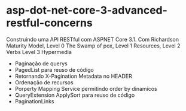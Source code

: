 # asp-dot-net-core-3-advanced-restful-concerns
Construindo uma API RESTful com ASPNET Core 3.1. Com Richardson Maturity Model, Level 0 The Swamp of pox, Level 1 Resources, Level 2 Verbs Level 3 Hypermedia

- Paginação de querys
- PagedList<T> para reuso de código
- Retornando X-Pagination Metadata no HEADER 
- Ordenação de recursos 
- Porperty Mapping Service permitindo order by dinamicos
- QueryExtension ApplySort para reuso de código
- PaginationLinks
